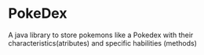 # PokeDex
A java library to store pokemons like a Pokedex with their characteristics(atributes) and specific habilities (methods)
